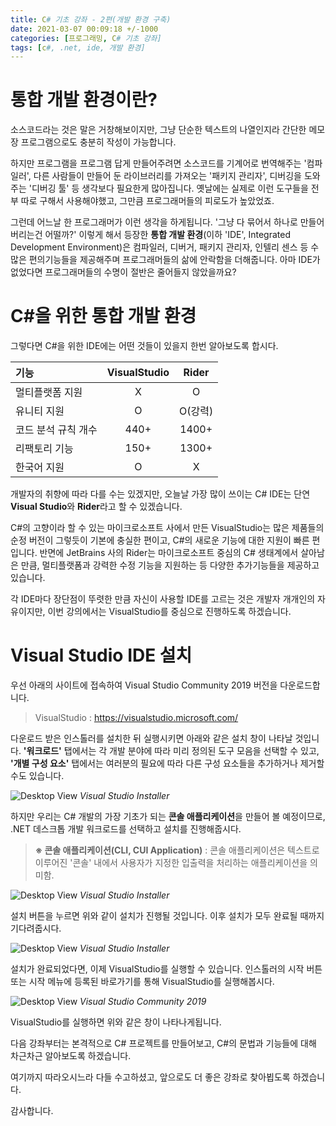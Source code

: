 ```yaml
---
title: C# 기초 강좌 - 2편(개발 환경 구축)
date: 2021-03-07 00:09:18 +/-1000
categories: [프로그래밍, C# 기초 강좌]
tags: [c#, .net, ide, 개발 환경]
---
```


# 통합 개발 환경이란?
소스코드라는 것은 말은 거창해보이지만, 그냥 단순한 텍스트의 나열인지라 간단한 메모장 프로그램으로도 충분히 작성이 가능합니다.

하지만 프로그램을 프로그램 답게 만들어주려면 소스코드를 기계어로 번역해주는 '컴파일러', 다른 사람들이 만들어 둔 라이브러리를 가져오는 '패키지 관리자', 디버깅을 도와주는 '디버깅 툴' 등 생각보다 필요한게 많아집니다. 옛날에는 실제로 이런 도구들을 전부 따로 구해서 사용해야했고, 그만큼 프로그래머들의 피로도가 높았었죠.

그런데 어느날 한 프로그래머가 이런 생각을 하게됩니다. '그냥 다 묶어서 하나로 만들어버리는건 어떨까?' 이렇게 해서 등장한 **통합 개발 환경**(이하 'IDE', Integrated Development Environment)은 컴파일러, 디버거, 패키지 관리자, 인텔리 센스 등 수많은 편의기능들을 제공해주며 프로그래머들의 삶에 안락함을 더해줍니다. 아마 IDE가 없었다면 프로그래머들의 수명이 절반은 줄어들지 않았을까요?

# C#을 위한 통합 개발 환경
그렇다면 C#을 위한 IDE에는 어떤 것들이 있을지 한번 알아보도록 합시다.

| 기능 | VisualStudio | Rider |
|:--------------------|:----------:|:----------:|
| 멀티플랫폼 지원 | X | O |
| 유니티 지원 | O | O(강력) |
| 코드 분석 규칙 개수 | 440+ | 1400+ |
| 리팩토리 기능 | 150+ | 1300+ |
| 한국어 지원 | O | X |

개발자의 취향에 따라 다를 수는 있겠지만, 오늘날 가장 많이 쓰이는 C# IDE는 단연 **Visual Studio**와 **Rider**라고 할 수 있겠습니다.

C#의 고향이라 할 수 있는 마이크로소프트 사에서 만든 VisualStudio는 많은 제품들의 순정 버전이 그렇듯이 기본에 충실한 편이고, C#의 새로운 기능에 대한 지원이 빠른 편입니다. 반면에 JetBrains 사의 Rider는 마이크로소프트 중심의 C# 생태계에서 살아남은 만큼, 멀티플랫폼과 강력한 수정 기능을 지원하는 등 다양한 추가기능들을 제공하고 있습니다.

각 IDE마다 장단점이 뚜렷한 만큼 자신이 사용할 IDE를 고르는 것은 개발자 개개인의 자유이지만, 이번 강의에서는 VisualStudio를 중심으로 진행하도록 하겠습니다.

# Visual Studio IDE 설치
우선 아래의 사이트에 접속하여 Visual Studio Community 2019 버전을 다운로드합니다.
 > VisualStudio : <https://visualstudio.microsoft.com/>
 
다운로드 받은 인스톨러를 설치한 뒤 실행시키면 아래와 같은 설치 창이 나타날 것입니다. **'워크로드'** 탭에서는 각 개발 분야에 따라 미리 정의된 도구 모음을 선택할 수 있고, **'개별 구성 요소'** 탭에서는 여러분의 필요에 따라 다른 구성 요소들을 추가하거나 제거할 수도 있습니다.

![Desktop View](https://cdn.jsdelivr.net/gh/handbros/blog-images/contents/csharp_basic/csharp_basic02_01.jpg)
_Visual Studio Installer_

하지만 우리는 C# 개발의 가장 기초가 되는 **콘솔 애플리케이션**을 만들어 볼 예정이므로, .NET 데스크톱 개발 워크로드를 선택하고 설치를 진행해줍시다.

 > **※ 콘솔 애플리케이션(CLI, CUI Application)** : 콘솔 애플리케이션은 텍스트로 이루어진 '콘솔' 내에서 사용자가 지정한 입출력을 처리하는 애플리케이션을 의미함.
 
![Desktop View](https://cdn.jsdelivr.net/gh/handbros/blog-images/contents/csharp_basic/csharp_basic02_02.jpg)
_Visual Studio Installer_

설치 버튼을 누르면 위와 같이 설치가 진행될 것입니다. 이후 설치가 모두 완료될 때까지 기다려줍시다.

![Desktop View](https://cdn.jsdelivr.net/gh/handbros/blog-images/contents/csharp_basic/csharp_basic02_03.jpg)
_Visual Studio Installer_

설치가 완료되었다면, 이제 VisualStudio를 실행할 수 있습니다. 인스톨러의 시작 버튼 또는 시작 메뉴에 등록된 바로가기를 통해 VisualStudio를 실행해봅시다.

![Desktop View](https://cdn.jsdelivr.net/gh/handbros/blog-images/contents/csharp_basic/csharp_basic02_04.jpg)
_Visual Studio Community 2019_

VisualStudio를 실행하면 위와 같은 창이 나타나게됩니다.

다음 강좌부터는 본격적으로 C# 프로젝트를 만들어보고, C#의 문법과 기능들에 대해 차근차근 알아보도록 하겠습니다.

여기까지 따라오시느라 다들 수고하셨고, 앞으로도 더 좋은 강좌로 찾아뵙도록 하겠습니다.

감사합니다.
